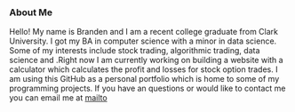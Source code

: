 ### About Me


Hello! My name is Branden and I am a recent college graduate from Clark University. I got my BA in computer science with a minor in data science. Some of my interests include stock trading, algorithmic trading, data science and  .Right now I am currently working on building a website with a calculator which calculates the profit and losses for stock option trades. I am using this GitHub as a personal portfolio which is home to some of my programming projects. If you have an questions or would like to contact me you can email me at [mailto](mailto:brandennevius@gmail.com)


<!--
**brandennevius/brandennevius** is a ✨ _special_ ✨ repository because its `README.md` (this file) appears on your GitHub profile.

Here are some ideas to get you started:

- 🔭 I’m currently working on ...
- 🌱 I’m currently learning ...
- 👯 I’m looking to collaborate on ...
- 🤔 I’m looking for help with ...
- 💬 Ask me about ...
- 📫 How to reach me: ...
- 😄 Pronouns: ...
- ⚡ Fun fact: ...
-->
